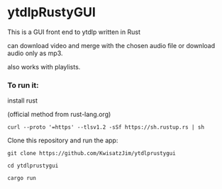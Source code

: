 # ytdlpRustyGUI

This is a GUI front end to ytdlp written in Rust

can download video and merge with the chosen audio file or download audio only as mp3.

also works with playlists.

### To run it:

install rust

(official method from rust-lang.org)
```
curl --proto '=https' --tlsv1.2 -sSf https://sh.rustup.rs | sh
```

Clone this repository and run the app:

```
git clone https://github.com/KwisatzJim/ytdlprustygui
```

```
cd ytdlprustygui
```

```
cargo run
```

